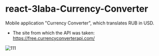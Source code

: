 # react-3laba-Currency-Converter

Mobile application "Currency Converter", which translates
RUB in USD.

- The site from which the API was taken: https://free.currencyconverterapi.com/

![111](https://user-images.githubusercontent.com/61524515/116010259-11b71780-a648-11eb-9cdf-3b832ee7b346.jpg)
